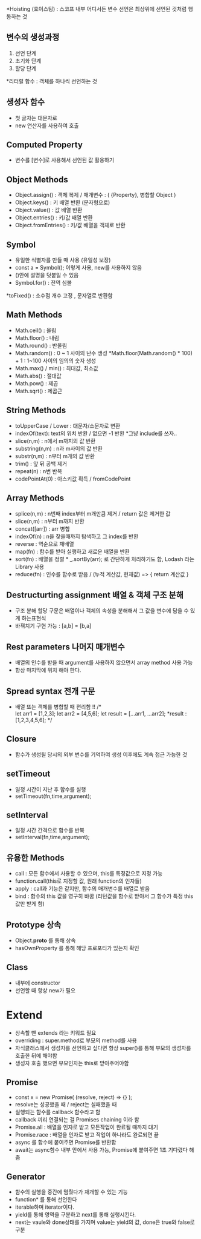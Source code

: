 *Hoisting (호이스팅) : 스코프 내부 어디서든 변수 선언은 최상위에 선언된 것처럼 행동하는 것

## 변수의 생성과정
1. 선언 단계
2. 초기화 단계
3. 할당 단계

*리터럴 함수 : 객체를 하나씩 선언하는 것 

## 생성자 함수
- 첫 글자는 대문자로
- new 연산자를 사용하여 호출

## Computed Property
-  변수를 [변수]로 사용해서 선언된 값 활용하기 

## Object Methods
- Object.assign() : 객체 복제 / 매개변수 : ( {Property}, 병합할 Object )
- Object.keys() : 키 배열 반환 (문자형으로)
- Object.value() : 값 배열 반환
- Object.entries() : 키/값 배열 반환 
- Object.fromEntries() : 키/값 배열을 객체로 반환


## Symbol
- 유일한 식별자를 만들 때 사용 (유일성 보장)
- const a = Symbol(); 이렇게 사용, new를 사용하지 않음
- ()안에 설명을 덧붙일 수 있음
- Symbol.for() : 전역 심볼

*toFixed() : 소수점 개수 고정 , 문자열로 반환함

## Math Methods
- Math.ceil() : 올림
- Math.floor() : 내림
- Math.round() : 반올림
- Math.random() : 0 ~ 1 사이의 난수 생성 *Math.floor(Math.random() * 100) + 1 : 1~100 사이의 임의의 숫자 생성
- Math.max() / min() : 최대값, 최소값
- Math.abs() : 절대값
- Math.pow() : 제곱
- Math.sqrt() : 제곱근

## String Methods
- toUpperCase / Lower : 대문자/소문자로 변환
- indexOf(text): text의 위치 반환 / 없으면 -1 반환   *그냥 include를 쓰자..
- slice(n,m) : n에서 m까지의 값 반환
- substring(n,m) : n과 m사이의 값 반환
- substr(n,m) : n부터 m개의 값 반환
- trim() : 앞 뒤 공백 제거
- repeat(n) : n번 반복
- codePointAt(0) : 아스키값 획득 / fromCodePoint


## Array Methods
- splice(n,m) : n번째 index부터 m개만큼 제거 / return 값은 제거한 값
- slice(n,m) : n부터 m까지 반환
- concat([arr]) : arr 병합
- indexOf(n) : n을 찾을때까지 탐색하고 그 index를 반환
- reverse : 역순으로 재배열
- map(fn) : 함수를 받아 실행하고 새로운 배열을 반환  
- sort(fn) : 배열을 정렬   * _.sortBy(arr); 로 간단하게 처리하기도 함, Lodash 라는 Library 사용
- reduce(fn) : 인수를 함수로 받음 / (누적 계산값, 현재값) => { return 계산값 }

## Destructurting assignment 배열 & 객체 구조 분해 
- 구조 분해 할당 구문은 배열이나 객체의 속성을 분해해서 그 값을 변수에 담을 수 있게 하는표현식
- 바꿔치기 구현 가능 : [a,b] = [b,a]


## Rest parameters 나머지 매개변수
- 배열의 인수를 받을 때 argument를 사용하지 않으면서 array method 사용 가능
- 항상 마지막에 위치 해야 한다.

## Spread syntax 전개 구문
- 배열 또는 객체를 병합할 때 편리함 !!
/*  
  let arr1 = [1,2,3];
  let arr2 = [4,5,6];
  let result = [...arr1, ...arr2];
  *result : [1,2,3,4,5,6];
*/


## Closure
- 함수가 생성될 당시의 외부 변수를 기억하여 생성 이후에도 계속 접근 가능한 것

## setTimeout
- 일정 시간이 지난 후 함수를 실행
- setTimeout(fn,time,argument);

## setInterval
- 일정 시간 간격으로 함수를 반복
- setInterval(fn,time,argument);

## 유용한 Methods
- call : 모든 함수에서 사용할 수 있으며, this를 특정값으로 지정 가능
- function.call(this로 지정할 값, 원래 function의 인자들)
- apply : call과 기능은 같지만, 함수의 매개변수를 배열로 받음
- bind : 함수의 this 값을 영구히 바꿈 (리턴값을 함수로 받아서 그 함수가 특정 this값만 받게 함)

## Prototype 상속
- Object.__proto__ 를 통해 상속
- hasOwnProperty 를 통해 해당 프로포티가 있는지 확인

## Class
- 내부에 constructor
- 선언할 때 항상 new가 필요
# Extend
- 상속할 땐 extends 라는 키워드 필요
- overriding : super.method로 부모의 method를 사용
- 자식클래스에서 생성자를 선언하고 싶다면 항상 super()를 통해 부모의 생성자를 호출한 뒤에 해야함
- 생성자 호출 했으면 부모인자는 this로 받아주어야함

## Promise
- const x = new Promise( (resolve, reject) => {} );
- resolve는 성공했을 때 / reject는 실패했을 때
- 실행되는 함수를 callback 함수라고 함
- callback 끼리 연결되는 걸 Promises chaining 이라 함
- Promise.all : 배열을 인자로 받고 모든작업이 완료될 때까지 대기
- Promise.race : 배열을 인자로 받고 작업이 하나라도 완료되면 끝
- async 를 함수에 붙여주면 Promise를 반환함
- await는 async함수 내부 안에서 사용 가능, Promise에 붙여주면 1초 기다렸다 해줌

## Generator
- 함수의 실행을 중간에 멈췄다가 재개할 수 있는 기능
- function* 를 통해 선언한다
- iterable하며 iterator이다.
- yield를 통해 영역을 구분하고 next를 통해 실행시킨다.
- next는 vaule와 done상태를 가지며 value는 yield의 값, done은 true와 false로 구분



















